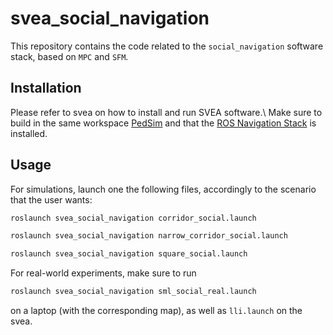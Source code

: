 # svea_social_navigation

This repository contains the code related to the `social_navigation` software stack, based on `MPC` and `SFM`.

## Installation
Please refer to svea on how to install and run SVEA software.\\
Make sure to build in the same workspace [PedSim](https://github.com/srl-freiburg/pedsim_ros) and that the [ROS Navigation Stack](https://github.com/ros-planning/navigation) is installed.

## Usage
For simulations, launch one the following files, accordingly to the scenario that the user wants:
```bash
roslaunch svea_social_navigation corridor_social.launch
```
```bash
roslaunch svea_social_navigation narrow_corridor_social.launch
```
```bash
roslaunch svea_social_navigation square_social.launch
```
For real-world experiments, make sure to run
```bash
roslaunch svea_social_navigation sml_social_real.launch
```
on a laptop (with the corresponding map), as well as `lli.launch` on the svea.

